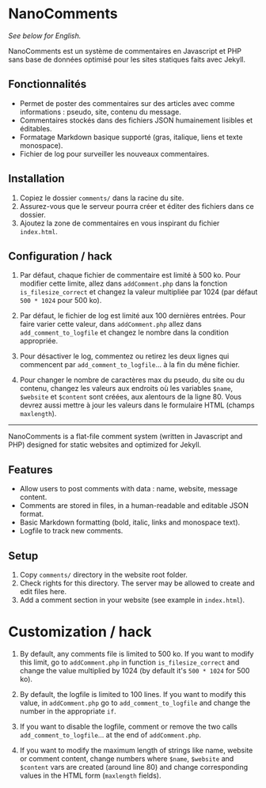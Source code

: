 # NanoComments

*See below for English.*

NanoComments est un système de commentaires en Javascript et PHP sans base de données optimisé pour les sites statiques faits avec Jekyll.

## Fonctionnalités

 - Permet de poster des commentaires sur des articles avec comme informations : pseudo, site, contenu du message.
 - Commentaires stockés dans des fichiers JSON humainement lisibles et éditables.
 - Formatage Markdown basique supporté (gras, italique, liens et texte monospace).
 - Fichier de log pour surveiller les nouveaux commentaires.

## Installation

 1. Copiez le dossier `comments/` dans la racine du site.
 2. Assurez-vous que le serveur pourra créer et éditer des fichiers dans ce dossier.
 3. Ajoutez la zone de commentaires en vous inspirant du fichier `index.html`.

## Configuration / hack

 1. Par défaut, chaque fichier de commentaire est limité à 500 ko. Pour modifier cette limite, allez dans `addComment.php` dans la fonction `is_filesize_correct` et changez la valeur multipliée par 1024 (par défaut `500 * 1024` pour 500 ko).
 
 2. Par défaut, le fichier de log est limité aux 100 dernières entrées. Pour faire varier cette valeur, dans `addComment.php` allez dans `add_comment_to_logfile` et changez le nombre  dans la condition appropriée.
 
 3. Pour désactiver le log, commentez ou retirez les deux lignes qui commencent par `add_comment_to_logfile`... à la fin du mêne  fichier.
 
 4. Pour changer le nombre de caractères max du pseudo, du site ou du contenu, changez les valeurs aux endroits où les variables `$name`, `$website` et `$content` sont créées, aux alentours de la ligne 80. Vous devrez aussi mettre à jour les valeurs dans le formulaire HTML (champs `maxlength`).

---

NanoComments is a flat-file comment system (written in Javascript and PHP) designed for static websites and optimized for Jekyll.

## Features

 - Allow users to post comments with data : name, website, message content.
 - Comments are stored in files, in a human-readable and editable JSON format.
 - Basic Markdown formatting (bold, italic, links and monospace text).
 - Logfile to track new comments.

## Setup

 1. Copy `comments/` directory in the website root folder.
 2. Check rights for this directory. The server may be allowed to create and edit files here.
 3. Add a comment section in your website (see example in `index.html`).

# Customization / hack

 1. By default, any comments file is limited to 500 ko. If you want to modify this limit, go to `addComment.php` in function `is_filesize_correct` and change the value multiplied by 1024 (by default it's `500 * 1024` for 500 ko).
 
 2. By default, the logfile is limited to 100 lines. If you want to modify this value, in `addComment.php` go to `add_comment_to_logfile` and change the number in the appropriate `if`.
 
 3. If you want to disable the logfile, comment or remove the two calls `add_comment_to_logfile`... at the end of `addComment.php`.
 
 4. If you want to modify the maximum length of strings like name, website or comment content, change numbers where `$name`, `$website` and `$content` vars are created (around line 80) and change corresponding values in the HTML form (`maxlength` fields).

